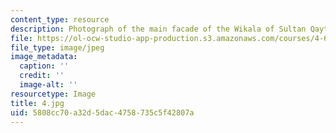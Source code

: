 ```yaml
---
content_type: resource
description: Photograph of the main facade of the Wikala of Sultan Qaytbay
file: https://ol-ocw-studio-app-production.s3.amazonaws.com/courses/4-615-the-architecture-of-cairo-spring-2002/5808cc70a32d5dac4758735c5f42807a_4.jpg
file_type: image/jpeg
image_metadata:
  caption: ''
  credit: ''
  image-alt: ''
resourcetype: Image
title: 4.jpg
uid: 5808cc70-a32d-5dac-4758-735c5f42807a
---
```

